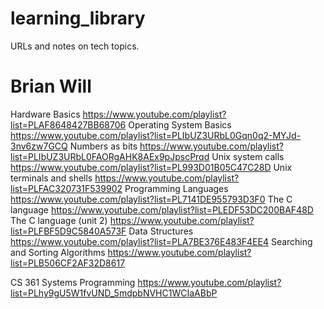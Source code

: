 # learning_library
URLs and notes on tech topics.

# Brian Will
Hardware Basics https://www.youtube.com/playlist?list=PLAF8648427BB68706
Operating System Basics https://www.youtube.com/playlist?list=PLIbUZ3URbL0Gqn0q2-MYJd-3nv6zw7GCQ
Numbers as bits https://www.youtube.com/playlist?list=PLIbUZ3URbL0FAORgAHK8AEx9pJpscPrqd
Unix system calls https://www.youtube.com/playlist?list=PL993D01B05C47C28D
Unix terminals and shells https://www.youtube.com/playlist?list=PLFAC320731F539902
Programming Languages https://www.youtube.com/playlist?list=PL7141DE955793D3F0
The C language https://www.youtube.com/playlist?list=PLEDF53DC200BAF48D
The C language (unit 2) https://www.youtube.com/playlist?list=PLFBF5D9C5840A573F
Data Structures https://www.youtube.com/playlist?list=PLA7BE376E483F4EE4
Searching and Sorting Algorithms https://www.youtube.com/playlist?list=PLB506CF2AF32D8617

CS 361 Systems Programming https://www.youtube.com/playlist?list=PLhy9gU5W1fvUND_5mdpbNVHC1WCIaABbP
